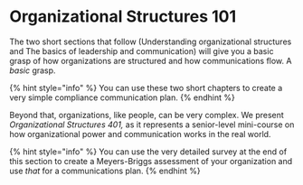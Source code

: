 # Organizational Structures 101

The two short sections that follow \(Understanding organizational structures and The basics of leadership and communication\) will give you a basic grasp of how organizations are structured and how communications flow. A _basic_ grasp.

{% hint style="info" %}
You can use these two short chapters to create a very simple compliance communication plan.
{% endhint %}

Beyond that, organizations, like people, can be very complex. We present _Organizational Structures 401,_ as it represents a senior-level mini-course on how organizational power and communication works in the real world.

{% hint style="info" %}
You can use the very detailed survey at the end of this section to create a Meyers-Briggs assessment of your organization and use _that_ for a communications plan.
{% endhint %}


